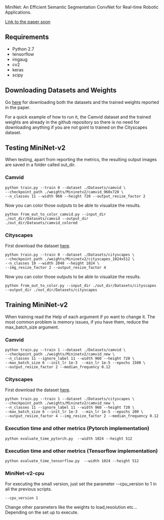 
MiniNet: An Efficient Semantic Segmentation ConvNet for Real-time Robotic Applications.

[Link to the paper soon](https://github.com/Shathe/MiniNet-v2)

## Requirements
- Python 2.7
- tensorflow
- imgaug
- cv2
- keras
- scipy



## Downloading Datasets and Weights
Go [here](https://drive.google.com/drive/folders/1xdfwU164M7tJVOaqco-tGMBcQcb1r_ml?usp=sharing) for downloading both the datasets and the trained weights reported in the paper.

For a quick example of how to run it, the Camvid dataset and the trained weights are already in the github repository so there is no need for downloading anything if you are not goint to trained on the Cityscapes dataset.

## Testing MiniNet-v2
When testing, apart from reporting the metrics, the resulting output images are saved in a folder called out_dir.
### Camvid
```
python train.py --train 0 --dataset ./Datasets/camvid \
--checkpoint_path ./weights/Mininetv2/camvid_960x720 \
--n_classes 11 --width 960 --height 720 --output_resize_factor 2 
```
Now you can color those outputs to be able to visualize the results.
```
python from_out_to_color_camvid.py --input_dir ./out_dir/Datasets/camvid --output_dir ./out_dir/Datasets/camvid_colored
```

### Cityscapes
First download the dataset [here](https://drive.google.com/drive/folders/1xdfwU164M7tJVOaqco-tGMBcQcb1r_ml?usp=sharing).
```
python train.py --train 0 --dataset ./Datasets/cityscapes \
--checkpoint_path ./weights/Mininetv2/cityscapes_1024x512 \
--n_classes 19 --width 2048 --height 1024 \
--img_resize_factor 2 --output_resize_factor 4 
```
Now you can color those outputs to be able to visualize the results.
```
python from_out_to_color.py --input_dir ./out_dir/Datasets/cityscapes --output_dir ./out_dir/Datasets/cityscapes
```

## Training MiniNet-v2
When training read the Help of each argument if yo want to change it.
The most common problem is memory issues, if you have them, reduce the max_batch_size argument.
### Camvid
```
python train.py --train 1 --dataset ./Datasets/camvid \
--checkpoint_path ./weights/Mininetv2/camvid_new \
--n_classes 11 --ignore_label 11 --width 960 --height 720 \
--max_batch_size 6 --init_lr 1e-3  --min_lr 1e-5 --epochs 1500 \
--output_resize_factor 2 --median_frequency 0.12
```
### Cityscapes
First download the dataset [here](https://drive.google.com/drive/folders/1xdfwU164M7tJVOaqco-tGMBcQcb1r_ml?usp=sharing).
```
python train.py --train 1 --dataset ./Datasets/cityscapes \
--checkpoint_path ./weights/Mininetv2/camvid_new \
--n_classes 11 --ignore_label 11 --width 960 --height 720 \
--max_batch_size 6 --init_lr 1e-3  --min_lr 1e-5 --epochs 200 \
--output_resize_factor 4 --img_resize_factor 2 --median_frequency 0.12
```

### Execution time and other metrics (Pytorch implementation)

```
python evaluate_time_pytorch.py  --width 1024 --height 512
```

### Execution time and other metrics (Tensorflow implementation)
```
python evaluate_time_tensorflow.py  --width 1024 --height 512
```
### MiniNet-v2-cpu
For executing the small version, just set the parameter --cpu_version to 1 in all the previous scripts.
```
--cpu_version 1
```
Change other parameters like the weights to load,resolution etc... Depending on the set up to execute.
